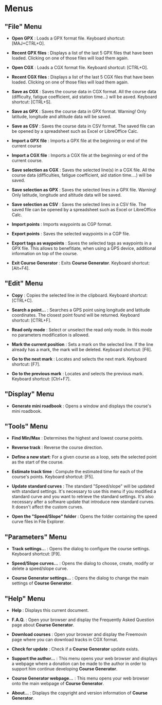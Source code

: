 # Menus
## "File" Menu

* **Open GPX** : Loads a GPX format file. Keyboard shortcut: [MAJ+CTRL+O].

* **Recent GPX files** : Displays a list of the last 5 GPX files that have been loaded. Clicking on one of those files will load them again.

* **Open CGX** : Loads a CGX format file. Keyboard shortcut: [CTRL+O].

* **Recent CGX files** : Displays a list of the last 5 CGX files that have been loaded. Clicking on one of those files will load them again.

* **Save as CGX** : Saves the course data in CGX format.
All the course data (difficulty, fatigue coefficient, aid station time...) will be asved. Keyboard shortcut: [CTRL+S].

* **Save as GPX** : Saves the course data in GPX format.
Warning! Only latitude, longitude and altitude data will be saved.

* **Save as CSV** : Saves the course data in CSV format.
The saved file can be opened by a spreadsheet such as Excel or LibreOffice Calc.

* **Import a GPX file** : Imports a GPX file at the beginning or end of the current course

* **Import a CGX file** : Imports a CGX file at the beginning or end of the current course.

* **Save selection as CGX** : Saves the selected line(s) in a CGX file.
All the course data (difficulties, fatigue coefficient, aid station time....) will be saved.

* **Save selection as GPX** : Saves the selected lines in a GPX file.
Warning! Only latitude, longitude and altitude data will be saved.

* **Save selection as CSV** : Saves the selected lines in a CSV file.
The saved file can be opened by a spreadsheet such as Excel or LibreOffice Calc.

* **Import points** : Imports waypoints as CGP format.

* **Export points** : Saves the selected waypoints in a CGP file.

* **Export tags as waypoints** : Saves the selected tags as waypoints in a GPX file. This allows to benefitiate, when using a GPS device, additional information on top of the course.

* **Exit Course Generator** : Exits **Course Generator**. Keyboard shortcut: [Alt+F4].

## "Edit" Menu 

* **Copy** : Copies the selected line in the clipboard. Keyboard shortcut: [CTRL+C].

* **Search a point...** : Searches a GPS point using longitude and latitude coordinates. The closest point found will be returned. Keyboard shortcut: [CTRL+F].

* **Read only mode** : Select or unselect the read only mode. In this mode no parameters modification is allowed.

* **Mark the current position** : Sets a mark on the selected line. If the line already has a mark, the mark will be deleted. Keyboard shortcut: [F6].

* **Go to the next mark** : Locates and selects the next mark. Keyboard shortcut: [F7].

* **Go to the previous mark** : Locates and selects the previous mark. Keyboard shortcut: [Ctrl+F7].

## "Display" Menu 

* **Generate mini roadbook** : Opens a window and displays the course's mini roadbook.

## "Tools" Menu

* **Find Min/Max** : Determines the highest and lowest course points.

* **Reverse track** : Reverse the course direction.

* **Define a new start**: For a given course as a loop, sets the selected point as the start of the course.

* **Estimate track time** : Compute the estimated time for each of the course's points. Keyboard shortcut: [F5].

* **Update standard curves** : The standard "Speed/slope" will be updated with standard settings. It's necessary to use this menu if you modified a standard curve and you want to retrieve the standard settings. It's also necessary after a software update that introduce new standard curves. It doesn't affect the custom curves.  

* **Open the "Speed/Slope" folder** : Opens the folder containing the speed curve files in File Explorer.

## "Parameters" Menu 

* **Track settings...** : Opens the dialog to configure the course settings. Keyboard shortcut: [F9].

* **Speed/Slope curves...** : Opens the dialog to choose, create, modify or delete a speed/slope curve.

* **Course Generator settings...** : Opens the dialog to change the main settings of **Course Generator**.

## "Help" Menu 

* **Help** : Displays this current document.

* **F.A.Q.** : Open your browser and display the Frequently Asked Question page about **Course Generator**. 

* **Download courses** : Open your browser and display the Freemovin page where you can download tracks in CGX format.

* **Check for update** : Check if a **Course Generator** update exists.

* **Support the author...** : This menu opens your web browser and displays a webpage where a donation can be made to the author in order to support him continue developing **Course Generator**.

* **Course Generator webpage...** : This menu opens your web browser onto the main webpage of **Course Generator**.

* **About...** : Displays the copyright and version information of **Course Generator**.
